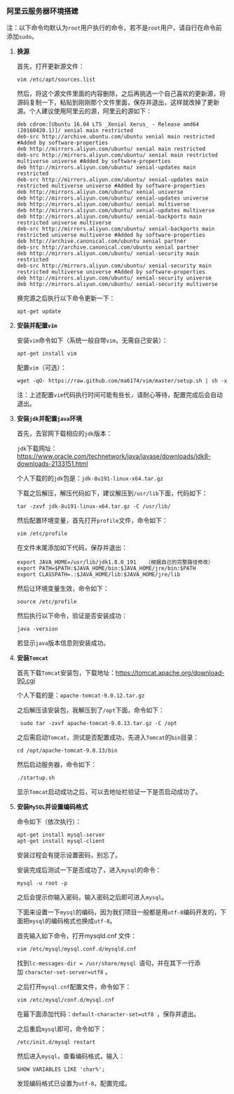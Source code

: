 ### 阿里云服务器环境搭建

注：以下命令均默认为`root`用户执行的命令，若不是`root`用户，请自行在命令前添加`sudo`。

1. **换源**

   首先，打开更新源文件：

   ```shell
   vim /etc/apt/sources.list
   ```

   然后，将这个源文件里面的内容删除，之后再挑选一个自己喜欢的更新源，将源码复制一下，粘贴到刚刚那个文件里面，保存并退出，这样就改掉了更新源。个人建议使用阿里云的源，阿里云的源如下：

   ```
   deb cdrom:[Ubuntu 16.04 LTS _Xenial Xerus_ - Release amd64 (20160420.1)]/ xenial main restricted
   deb-src http://archive.ubuntu.com/ubuntu xenial main restricted #Added by software-properties
   deb http://mirrors.aliyun.com/ubuntu/ xenial main restricted
   deb-src http://mirrors.aliyun.com/ubuntu/ xenial main restricted multiverse universe #Added by software-properties
   deb http://mirrors.aliyun.com/ubuntu/ xenial-updates main restricted
   deb-src http://mirrors.aliyun.com/ubuntu/ xenial-updates main restricted multiverse universe #Added by software-properties
   deb http://mirrors.aliyun.com/ubuntu/ xenial universe
   deb http://mirrors.aliyun.com/ubuntu/ xenial-updates universe
   deb http://mirrors.aliyun.com/ubuntu/ xenial multiverse
   deb http://mirrors.aliyun.com/ubuntu/ xenial-updates multiverse
   deb http://mirrors.aliyun.com/ubuntu/ xenial-backports main restricted universe multiverse
   deb-src http://mirrors.aliyun.com/ubuntu/ xenial-backports main restricted universe multiverse #Added by software-properties
   deb http://archive.canonical.com/ubuntu xenial partner
   deb-src http://archive.canonical.com/ubuntu xenial partner
   deb http://mirrors.aliyun.com/ubuntu/ xenial-security main restricted
   deb-src http://mirrors.aliyun.com/ubuntu/ xenial-security main restricted multiverse universe #Added by software-properties
   deb http://mirrors.aliyun.com/ubuntu/ xenial-security universe
   deb http://mirrors.aliyun.com/ubuntu/ xenial-security multiverse
   ```

   换完源之后执行以下命令更新一下：

   ```shell
   apt-get update
   ```

2. **安装并配置`vim`**

   安装`vim`命令如下（系统一般自带`vim`，无需自己安装）：

   ```shell
   apt-get install vim
   ```

   配置`vim`（可选）：

   ```shell
   wget -qO- https://raw.github.com/ma6174/vim/master/setup.sh | sh -x
   ```

   注：上述配置`vim`代码执行时间可能有些长，请耐心等待，配置完成后会自动退出。

3. **安装`jdk`并配置`java`环境**

   首先，去官网下载相应的`jdk`版本：

   `jdk`下载网址：https://www.oracle.com/technetwork/java/javase/downloads/jdk8-downloads-2133151.html

   个人下载的的`jdk`包是：`jdk-8u191-linux-x64.tar.gz`

   下载之后解压，解压代码如下，建议解压到`/usr/lib`下面，代码如下：

   ```shell
   tar -zxvf jdk-8u191-linux-x64.tar.gz -C /usr/lib/
   ```

   然后配置环境变量，首先打开`profile`文件，命令如下：

   ```shell
   vim /etc/profile
   ```

   在文件末尾添加如下代码，保存并退出：

   ```shell
   export JAVA_HOME=/usr/lib/jdk1.8.0_191   （根据自己的完整路径修改）
   export PATH=$PATH:$JAVA_HOME/bin:$JAVA_HOME/jre/bin:$PATH
   export CLASSPATH=.:$JAVA_HOME/lib:$JAVA_HOME/jre/lib
   ```

   然后让环境变量生效，命令如下：

   ```shell
   source /etc/profile
   ```

   然后执行以下命令，验证是否安装成功：

   ```shell
   java -version
   ```

   若显示`java`版本信息则安装成功。

4. **安装`Tomcat`**

   首先下载`Tomcat`安装包，下载地址：https://tomcat.apache.org/download-90.cgi

   个人下载的是：`apache-tomcat-9.0.12.tar.gz`

   之后解压该安装包，我解压到了`/opt`下面，命令如下：

   ```shell
    sudo tar -zxvf apache-tomcat-9.0.13.tar.gz -C /opt
   ```

   之后需启动`Tomcat`，测试是否配置成功，先进入`Tomcat`的`bin`目录：

   ```shell
   cd /opt/apache-tomcat-9.0.13/bin
   ```

   然后启动服务器，命令如下：

   ```shell
   ./startup.sh
   ```

   显示`Tomcat`启动成功之后，可以去地址栏验证一下是否启动成功了。

5. **安装`MySQL`并设置编码格式**

   命令如下（依次执行）：

   ```shell
   apt-get install mysql-server
   apt-get install mysql-client
   ```

   安装过程会有提示设置密码，别忘了。

   安装完成后测试一下是否成功了，进入`mysql`的命令：

   ```shell
   mysql -u root -p
   ```

   之后会提示你输入密码，输入密码之后即可进入`mysql`。

   下面来设置一下`mysql`的编码，因为我们项目一般都是用`utf-8`编码开发的，下面把`mysql`的编码格式也换成`utf-8`。

   首先输入如下命令，打开mysqld.cnf 文件：

   ```shell
   vim /etc/mysql/mysql.conf.d/mysqld.cnf
   ```

   找到`lc-messages-dir = /usr/share/mysql `语句，并在其下一行添加 `character-set-server=utf8` 。

   之后打开`mysql.cnf`配置文件，命令如下：

   ```shell
   vim /etc/mysql/conf.d/mysql.cnf
   ```

   在最下面添加代码：`default-character-set=utf8 `，保存并退出。

   之后重启`mysql`即可，命令如下：

   ```shell
   /etc/init.d/mysql restart 
   ```

   然后进入`mysql`，查看编码格式，输入：

   ```mysql
   SHOW VARIABLES LIKE 'char%';
   ```

   发现编码格式已设置为`utf-8`，配置完成。

   

   